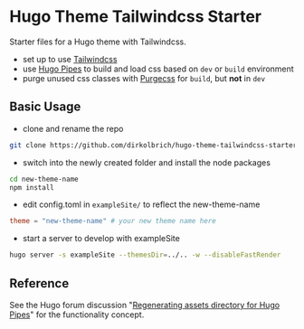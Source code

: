 # Hugo Theme Tailwindcss Starter

Starter files for a Hugo theme with Tailwindcss.

- set up to use [Tailwindcss](https://tailwindcss.com)
- use [Hugo Pipes](https://gohugo.io/hugo-pipes/) to build and load css based on `dev` or `build` environment
- purge unused css classes with [Purgecss](https://www.purgecss.com) for `build`, but __not__ in `dev`

## Basic Usage

- clone and rename the repo

```bash
git clone https://github.com/dirkolbrich/hugo-theme-tailwindcss-starter new-theme-name
```

- switch into the newly created folder and install the node packages

```bash
cd new-theme-name
npm install
```

- edit config.toml in `exampleSite/` to reflect the new-theme-name

```toml
theme = "new-theme-name" # your new theme name here
```

- start a server to develop with exampleSite

```bash
hugo server -s exampleSite --themesDir=../.. -w --disableFastRender
```

## Reference

See the Hugo forum discussion "[Regenerating assets directory for Hugo Pipes](https://discourse.gohugo.io/t/regenerating-assets-directory-for-hugo-pipes-solved/13175)" for the functionality concept.